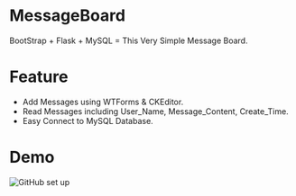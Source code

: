 # MessageBoard
BootStrap + Flask + MySQL = This Very Simple Message Board.

# Feature
* Add Messages using WTForms & CKEditor.
* Read Messages including User_Name, Message_Content, Create_Time.
* Easy Connect to MySQL Database.

# Demo
![GitHub set up](http://7xqb68.com1.z0.glb.clouddn.com/%E7%95%99%E8%A8%80%E6%9D%BF%E6%88%AA%E5%9B%BE.png)

